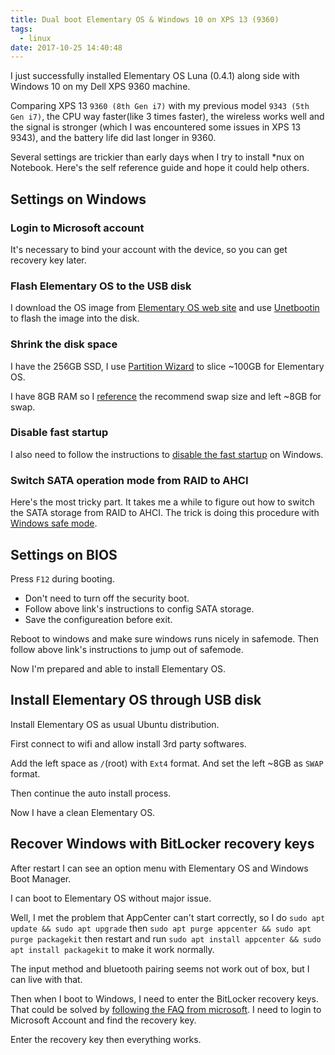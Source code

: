 ```yaml
---
title: Dual boot Elementary OS & Windows 10 on XPS 13 (9360)
tags:
  - linux
date: 2017-10-25 14:40:48
---
```


I just successfully installed Elementary OS Luna (0.4.1) along side with Windows 10 on my Dell XPS 9360 machine.

Comparing XPS 13 `9360 (8th Gen i7)` with my previous model `9343 (5th Gen i7)`, the CPU way faster(like 3 times faster), the wireless works well and the signal is stronger (which I was encountered some issues in XPS 13 9343), and the battery life did last longer in 9360.

Several settings are trickier than early days when I try to install *nux on Notebook. Here's the self reference guide and hope it could help others.

## Settings on Windows

### Login to Microsoft account

It's necessary to bind your account with the device, so you can get recovery key later.

### Flash Elementary OS to the USB disk

I download the OS image from [Elementary OS web site](http://elementary.io/) and use [Unetbootin](https://unetbootin.github.io/) to flash the image into the disk.

### Shrink the disk space

I have the 256GB SSD, I use [Partition Wizard](https://www.partitionwizard.com/) to slice ~100GB for Elementary OS. 

I have 8GB RAM so I [reference](https://askubuntu.com/questions/49109/i-have-16gb-ram-do-i-need-32gb-swap
) the recommend swap size and left ~8GB for swap.

### Disable fast startup

I also need to follow the instructions to [disable the fast startup](https://www.tenforums.com/tutorials/4189-turn-off-fast-startup-windows-10-a.html) on Windows.

### Switch SATA operation mode from RAID to AHCI

Here's the most tricky part. It takes me a while to figure out how to switch the SATA storage from RAID to AHCI. The trick is doing this procedure with [Windows safe mode](http://triplescomputers.com/blog/uncategorized/solution-switch-windows-10-from-raidide-to-ahci-operation/).

## Settings on BIOS

Press `F12` during booting.

* Don't need to turn off the security boot.
* Follow above link's instructions to config SATA storage.
* Save the configureation before exit.

Reboot to windows and make sure windows runs nicely in safemode. Then follow above link's instructions to jump out of safemode.

Now I'm prepared and able to install Elementary OS.

## Install Elementary OS through USB disk

Install Elementary OS as usual Ubuntu distribution.

First connect to wifi and allow install 3rd party softwares. 

Add the left space as `/`(root) with `Ext4` format. And set the left ~8GB as `SWAP` format.

Then continue the auto install process.

Now I have a clean Elementary OS.

## Recover Windows with BitLocker recovery keys

After restart I can see an option menu with Elementary OS and Windows Boot Manager.

I can boot to Elementary OS without major issue.

Well, I met the problem that AppCenter can't start correctly, so I do `sudo apt update && sudo apt upgrade` then `sudo apt purge appcenter && sudo apt purge packagekit` then restart and run `sudo apt install appcenter && sudo apt install packagekit` to make it work normally.

The input method and bluetooth pairing seems not work out of box, but I can live with that.

Then when I boot to Windows, I need to enter the BitLocker recovery keys. That could be solved by [following the FAQ from microsoft](https://support.microsoft.com/en-us/help/17133/windows-8-bitlocker-recovery-keys-frequently-asked-questions
). I need to login to Microsoft Account and find the recovery key.

Enter the recovery key then everything works.

